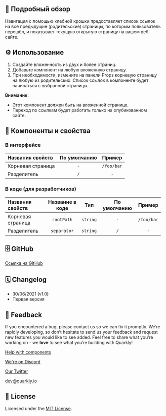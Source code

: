 ## 📖 Подробный обзор

Навигация с помощью хлебной крошки предоставляет список ссылок на все предыдущие (родительские) страницы, по которым пользователь перешёл, и показывает текущую открытую страницу на вашем веб-сайте.

## ⚙️ Использование

1. Создайте вложенность из двух и более страниц.
2. Добавьте компонент на любую вложенную страницу.
3. При необходимости, измените на панели Props корневую страницу на любую из родительских.
   Список ссылок в компоненте будет начинаться с выбранной страницы.

**Внимание**:

-   Этот компонент должен быть на вложенной странице.
-   Переход по ссылкам будет работать только на опубикованном сайте.

## 🧩 Компоненты и свойства

### В интерфейсе

| Названия свойств  | По умолчанию |   Пример   |
| :---------------- | :----------: | :--------: |
| Корневая страница |     `-`      | `/foo/bar` |
| Разделитель       |     `/`      |    `-`     |

### В коде (для разработчиков)

| Названия свойств  | Название в коде |   Тип    | По умолчанию |   Пример   |
| :---------------- | :-------------: | :------: | :----------: | :--------: |
| Корневая страница |   `rootPath`    | `string` |     `-`      | `/foo/bar` |
| Разделитель       |   `separator`   | `string` |     `/`      |    `-`     |

## 🗄 GitHub

[Ссылка на GitHub](https://github.com/quarkly/community-kit/tree/master/src/Breadcrumbs)

## 🗓 Changelog

-   30/06/2021 (v1.0)
-   Первая версия

## 📮 Feedback

If you encountered a bug, please contact us so we can fix it promptly. We’re rapidly developing, so don’t hesitate to send us your feedback and request new features you would like to see added. Feel free to share what you’re working on - we **love** to see what you’re building with Quarkly!

[Help with components](https://community.quarkly.io/c/requests/11)

[We're on Discord](https://discord.gg/f9KhSMGX)

[Our Twitter](https://twitter.com/quarklyapp)

[dev@quarkly.io](mailto:dev@quarkly.io)

## 📝 License

Licensed under the [MIT License](./LICENSE).
